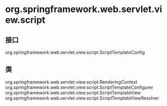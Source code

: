 # org.springframework.web.servlet.view.script

## 接口

org.springframework.web.servlet.view.script.ScriptTemplateConfig

## 类

org.springframework.web.servlet.view.script.RenderingContext
org.springframework.web.servlet.view.script.ScriptTemplateConfigurer
org.springframework.web.servlet.view.script.ScriptTemplateView
org.springframework.web.servlet.view.script.ScriptTemplateViewResolver




